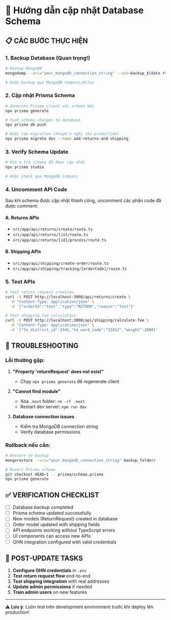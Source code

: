 # 🔄 Hướng dẫn cập nhật Database Schema

## 📋 **CÁC BƯỚC THỰC HIỆN**

### **1. Backup Database (Quan trọng!)**
```bash
# Backup MongoDB
mongodump --uri="your_mongodb_connection_string" --out=backup_$(date +%Y%m%d)

# Hoặc backup qua MongoDB Compass/Atlas
```

### **2. Cập nhật Prisma Schema**
```bash
# Generate Prisma client với schema mới
npx prisma generate

# Push schema changes to database
npx prisma db push

# Hoặc tạo migration (khuyến nghị cho production)
npx prisma migrate dev --name add-returns-and-shipping
```

### **3. Verify Schema Update**
```bash
# Kiểm tra schema đã được cập nhật
npx prisma studio

# Hoặc check qua MongoDB Compass
```

### **4. Uncomment API Code**

Sau khi schema được cập nhật thành công, uncomment các phần code đã được comment:

#### **A. Returns APIs**
- `src/app/api/returns/create/route.ts`
- `src/app/api/returns/list/route.ts` 
- `src/app/api/returns/[id]/process/route.ts`

#### **B. Shipping APIs**
- `src/app/api/shipping/create-order/route.ts`
- `src/app/api/shipping/tracking/[orderCode]/route.ts`

### **5. Test APIs**
```bash
# Test return request creation
curl -X POST http://localhost:3000/api/returns/create \
  -H "Content-Type: application/json" \
  -d '{"orderId":"test","type":"RETURN","reason":"Test"}'

# Test shipping fee calculation
curl -X POST http://localhost:3000/api/shipping/calculate-fee \
  -H "Content-Type: application/json" \
  -d '{"to_district_id":1442,"to_ward_code":"21012","weight":1000}'
```

## 🔧 **TROUBLESHOOTING**

### **Lỗi thường gặp:**

1. **"Property 'returnRequest' does not exist"**
   - Chạy `npx prisma generate` để regenerate client

2. **"Cannot find module"**
   - Xóa `.next` folder: `rm -rf .next`
   - Restart dev server: `npm run dev`

3. **Database connection issues**
   - Kiểm tra MongoDB connection string
   - Verify database permissions

### **Rollback nếu cần:**
```bash
# Restore từ backup
mongorestore --uri="your_mongodb_connection_string" backup_folder/

# Revert Prisma schema
git checkout HEAD~1 -- prisma/schema.prisma
npx prisma generate
```

## ✅ **VERIFICATION CHECKLIST**

- [ ] Database backup completed
- [ ] Prisma schema updated successfully
- [ ] New models (ReturnRequest) created in database
- [ ] Order model updated with shipping fields
- [ ] API endpoints working without TypeScript errors
- [ ] UI components can access new APIs
- [ ] GHN integration configured with valid credentials

## 🚀 **POST-UPDATE TASKS**

1. **Configure GHN credentials** in `.env`
2. **Test return request flow** end-to-end
3. **Test shipping integration** with real addresses
4. **Update admin permissions** if needed
5. **Train admin users** on new features

---

**⚠️ Lưu ý**: Luôn test trên development environment trước khi deploy lên production!
